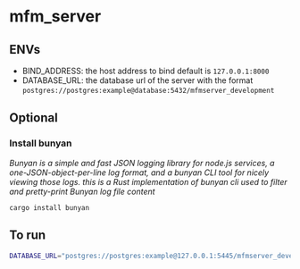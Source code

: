 # mfm_server

## ENVs
- BIND_ADDRESS: the host address to bind default is `127.0.0.1:8000`
- DATABASE_URL: the database url of the server with the format `postgres://postgres:example@database:5432/mfmserver_development`

## Optional
### Install bunyan
_Bunyan is a simple and fast JSON logging library for node.js services, a one-JSON-object-per-line
log format, and a bunyan CLI tool for nicely viewing those logs. this is a Rust implementation of
bunyan cli used to filter and pretty-print Bunyan log file content_

```
cargo install bunyan
```

## To run
```sh
DATABASE_URL="postgres://postgres:example@127.0.0.1:5445/mfmserver_development" RUST_LOG=debug cargo watch -x 'run' | bunyan
```